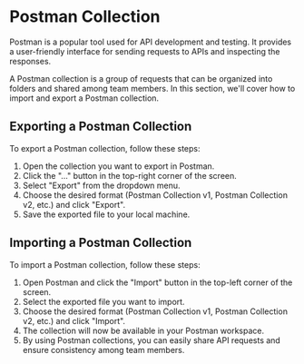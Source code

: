 # Postman Collection

Postman is a popular tool used for API development and testing. It provides a user-friendly interface for sending requests to APIs and inspecting the responses.

A Postman collection is a group of requests that can be organized into folders and shared among team members. In this section, we'll cover how to import and export a Postman collection.

## Exporting a Postman Collection

To export a Postman collection, follow these steps:

1. Open the collection you want to export in Postman.
2. Click the "..." button in the top-right corner of the screen.
3. Select "Export" from the dropdown menu.
4. Choose the desired format (Postman Collection v1, Postman Collection v2, etc.) and click "Export".
5. Save the exported file to your local machine.

## Importing a Postman Collection

To import a Postman collection, follow these steps:

1. Open Postman and click the "Import" button in the top-left corner of the screen.
2. Select the exported file you want to import.
3. Choose the desired format (Postman Collection v1, Postman Collection v2, etc.) and click "Import".
4. The collection will now be available in your Postman workspace.
5. By using Postman collections, you can easily share API requests and ensure consistency among team members.
